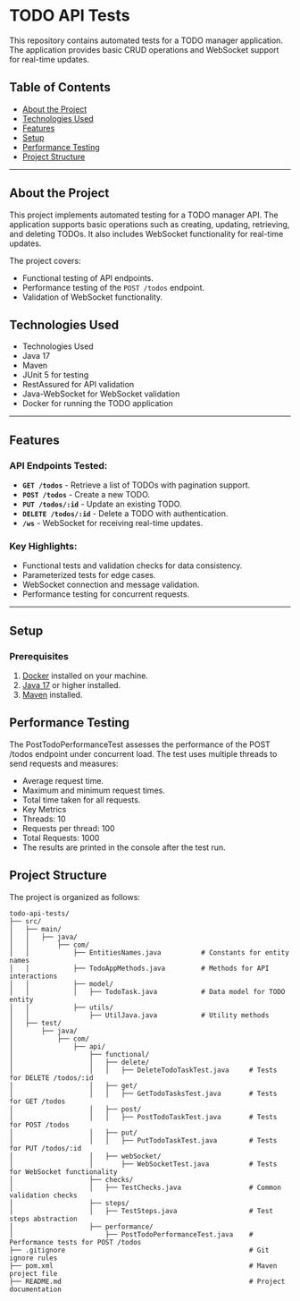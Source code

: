 # TODO API Tests

This repository contains automated tests for a TODO manager application. The application provides basic CRUD operations
and WebSocket support for real-time updates.

## Table of Contents

- [About the Project](#about-the-project)
- [Technologies Used](#technologies-used)
- [Features](#features)
- [Setup](#setup)
- [Performance Testing](#performance-testing)
- [Project Structure](#project-structure)

---

## About the Project

This project implements automated testing for a TODO manager API. The application supports basic operations such as
creating, updating, retrieving, and deleting TODOs. It also includes WebSocket functionality for real-time updates.

The project covers:

- Functional testing of API endpoints.
- Performance testing of the `POST /todos` endpoint.
- Validation of WebSocket functionality.

## Technologies Used

- Technologies Used
- Java 17
- Maven
- JUnit 5 for testing
- RestAssured for API validation
- Java-WebSocket for WebSocket validation
- Docker for running the TODO application

---

## Features

### API Endpoints Tested:

- **`GET /todos`** - Retrieve a list of TODOs with pagination support.
- **`POST /todos`** - Create a new TODO.
- **`PUT /todos/:id`** - Update an existing TODO.
- **`DELETE /todos/:id`** - Delete a TODO with authentication.
- **`/ws`** - WebSocket for receiving real-time updates.

### Key Highlights:

- Functional tests and validation checks for data consistency.
- Parameterized tests for edge cases.
- WebSocket connection and message validation.
- Performance testing for concurrent requests.

---

## Setup

### Prerequisites

1. [Docker](https://www.docker.com/) installed on your machine.
2. [Java 17](https://openjdk.org/projects/jdk/17/) or higher installed.
3. [Maven](https://maven.apache.org/) installed.

## Performance Testing

The PostTodoPerformanceTest assesses the performance of the POST /todos endpoint under concurrent load. The test uses
multiple threads to send requests and measures:

- Average request time.
- Maximum and minimum request times.
- Total time taken for all requests.
- Key Metrics
- Threads: 10
- Requests per thread: 100
- Total Requests: 1000
- The results are printed in the console after the test run.

## Project Structure

The project is organized as follows:

```plaintext
todo-api-tests/
├── src/
│   ├── main/
│   │   ├── java/
│   │       ├── com/
│   │           ├── EntitiesNames.java          # Constants for entity names
│   │           ├── TodoAppMethods.java         # Methods for API interactions
│   │           ├── model/
│   │           │   ├── TodoTask.java           # Data model for TODO entity
│   │           ├── utils/
│   │               ├── UtilJava.java           # Utility methods
│   ├── test/
│       ├── java/
│           ├── com/
│               ├── api/
│                   ├── functional/
│                   │   ├── delete/
│                   │   │   ├── DeleteTodoTaskTest.java     # Tests for DELETE /todos/:id
│                   │   ├── get/
│                   │   │   ├── GetTodoTasksTest.java       # Tests for GET /todos
│                   │   ├── post/
│                   │   │   ├── PostTodoTaskTest.java       # Tests for POST /todos
│                   │   ├── put/
│                   │   │   ├── PutTodoTaskTest.java        # Tests for PUT /todos/:id
│                   │   ├── webSocket/
│                   │       ├── WebSocketTest.java          # Tests for WebSocket functionality
│                   ├── checks/
│                   │   ├── TestChecks.java                 # Common validation checks
│                   ├── steps/
│                   │   ├── TestSteps.java                  # Test steps abstraction
│                   ├── performance/
│                       ├── PostTodoPerformanceTest.java    # Performance tests for POST /todos
├── .gitignore                                              # Git ignore rules
├── pom.xml                                                 # Maven project file
├── README.md                                               # Project documentation


